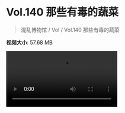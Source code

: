 # Vol.140 那些有毒的蔬菜

> 混乱博物馆 / Vol / Vol.140 那些有毒的蔬菜

**视频大小**: 57.68 MB

<div class="video"><video src="https://file.hsyhx.top/archive/混乱博物馆/Vol/140.mp4" controls preload>🤔 您的浏览器不支持 video 标签</video></div>